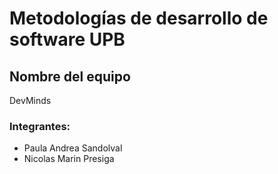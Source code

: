 # Metodologías de desarrollo de software UPB

## Nombre del equipo
DevMinds

### Integrantes:
- Paula Andrea Sandolval
- Nicolas Marin Presiga
